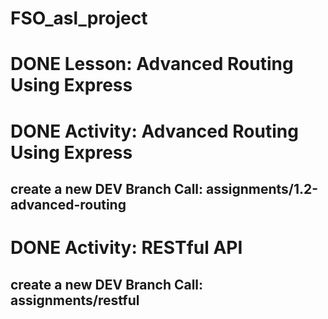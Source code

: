 # FSO_asl_project

# DONE Lesson: Advanced Routing Using Express

# DONE Activity: Advanced Routing Using Express

## create a new DEV Branch Call: assignments/1.2-advanced-routing

# DONE Activity: RESTful API
## create a new DEV Branch Call: assignments/restful

